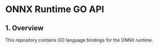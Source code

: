 # ONNX Runtime GO API

## 1. Overview

This repository contains GO language bindings for the ONNX runtime. 


